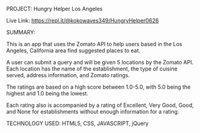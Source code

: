 PROJECT: Hungry Helper Los Angeles

Live Link: https://repl.it/@kokowaves349/HungryHelper0626

SUMMARY: 

This is an app that uses the Zomato API to help users based in the Los Angeles, California area find suggested places to eat.

A user can submit a query and will be given 5 locations by the Zomato API. 
Each location has the name of the establishment, the type of cuisine served, address information, and Zomato ratings.

The ratings are based on a high score between 1.0-5.0, with 5.0 being the highest and 1.0 being the lowest. 

Each rating also is accompanied by a rating of Excellent, Very Good, Good, and None for establishments without enough information for a rating. 

TECHNOLOGY USED: 
HTML5, CSS, JAVASCRIPT, jQuery
